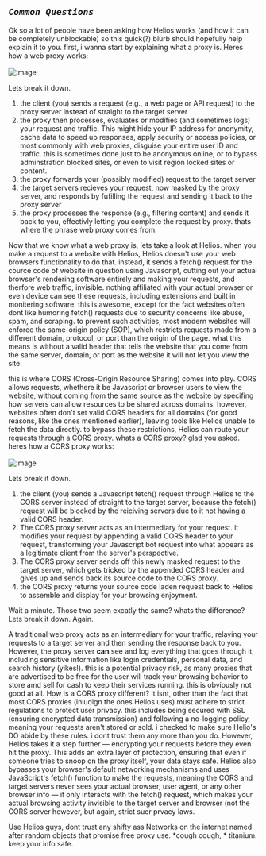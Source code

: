 ## ***`Common Questions`***

Ok so a lot of people have been asking how Helios works (and how it can be completely unblockable) so this quick(?) blurb should hopefully help explain it to you. first, i wanna start by explaining what a proxy is. Heres how a web proxy works:
\
\
![image](https://github.com/user-attachments/assets/25e4405b-1cdd-42ad-b22c-ff64377d8df7)

Lets break it down.

1. the client (you) sends a request (e.g., a web page or API request) to the proxy server instead of straight to the target server
2. the proxy then processes, evaluates or modifies (and sometimes logs) your request and traffic. This might hide your IP address for anonymity, cache data to speed up responses, apply security or access policies, or most commonly with web proxies, disguise your entire user ID and traffic. this is sometimes done just to be anonymous online, or to bypass adminstration blocked sites, or even to visit region locked sites or content.
3. the proxy forwards your (possibly modified) request to the target server
4. the target servers recieves your request, now masked by the proxy server, and responds by fufilling the request and sending it back to the proxy server
5.  the proxy processes the response (e.g., filtering content) and sends it back to you, effectivly letting you complete the request by proxy. thats where the phrase web proxy comes from.

Now that we know what a web proxy is, lets take a look at Helios. when you make a request to a website with Helios, Helios doesn't use your web browsers functionality to do that. instead, it sends a fetch() request for the cource code of website in question using Javascript, cutting out your actual browser's rendering software entirely and making your requests, and therfore web traffic, invisible. nothing affiliated with your actual browser or even device can see these requests, including extensions and built in monitering software. this is awesome, except for the fact websites often dont like humoring fetch() requests due to security concerns like abuse, spam, and scraping. to prevent such activities, most modern websites will enforce the same-origin policy (SOP), which restricts requests made from a different domain, protocol, or port than the origin of the page. what this means is without a valid header that tells the website that you come from the same server, domain, or port as the website it will not let you view the site. 

this is where CORS (Cross-Origin Resource Sharing) comes into play. CORS allows requests, whethere it be Javascript or browser users to view the website, without coming from the same source as the website by specifing how servers can allow resources to be shared across domains. however, websites often don't set valid CORS headers for all domains (for good reasons, like the ones mentioned earlier), leaving tools like Helios unable to fetch the data directly. to bypass these restrictions, Helios can route your requests through a CORS proxy. whats a CORS proxy? glad you asked. heres how a CORS proxy works:
\
\
![image](https://github.com/user-attachments/assets/1f0f9c99-c3b8-47be-a59c-5f3c0e558ebf)

Lets break it down.

1.  the client (you) sends a Javascript fetch() request through Helios to the CORS server instead of straight to the target server, because the fetch() request will be blocked by the reiciving servers due to it not having a valid CORS header.
2.  The CORS proxy server acts as an intermediary for your request. it modifies your request by appending a valid CORS header to your request, transforming your Javascript bot request into what appears as a legitimate client from the server's perspective.
3.  The CORS proxy server sends off this newly masked request to the target server, which gets tricked by the appended CORS header and gives up and sends back its source code to the CORS proxy.
4.  the CORS proxy returns your source code laden request back to Helios to assemble and display for your browsing enjoyment.

Wait a minute. Those two seem excatly the same? whats the difference? Lets break it down. Again.

A traditional web proxy acts as an intermediary for your traffic, relaying your requests to a target server and then sending the response back to you. However, the proxy server **can** see and log everything that goes through it, including sensitive information like login credentials, personal data, and search history (yikes!). this is a potential privacy risk, as many proxies that are advertised to be free for the user will track your browsing behavior to store amd sell for cash to keep their services running. this is obviously not good at all. How is a CORS proxy different? it isnt, other than the fact that most CORS proxies (inludign the ones Helios uses) must adhere to strict regulations to protect user privacy. this includes being secured with SSL (ensuring encrypted data transmission) and following a no-logging policy, meaning your requests aren't stored or sold. i checked to make sure Helio's DO abide by these rules. i dont trust them any more than you do. However, Helios takes it a step further — encrypting your requests before they even hit the proxy. This adds an extra layer of protection, ensuring that even if someone tries to snoop on the proxy itself, your data stays safe. Helios also bypasses your browser's default networking mechanisms and uses JavaScript's fetch() function to make the requests, meaning the CORS and target servers never sees your actual browser, user agent, or any other browser info — it only interacts with the fetch() request, which makes your actual browsing activity invisible to the target server and browser (not the CORS server however, but again, strict suer prvacy laws. 

Use Helios guys, dont trust any shifty ass Networks on the internet named after random objects that promise free proxy use. *cough cough, * titanium. keep your info safe.
